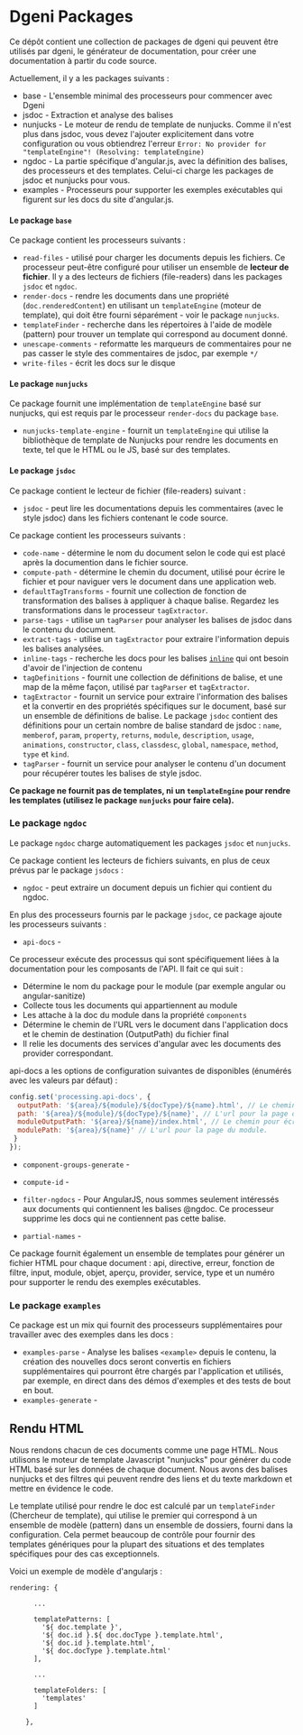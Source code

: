 # Dgeni Packages

Ce dépôt contient une collection de packages de dgeni qui peuvent être utilisés par dgeni, le générateur
de documentation, pour créer une documentation à partir du code source.


Actuellement, il y a les packages suivants :

* base - L'ensemble minimal des processeurs pour commencer avec Dgeni
* jsdoc - Extraction et analyse des balises
* nunjucks - Le moteur de rendu de template de nunjucks. Comme il n'est plus dans jsdoc, vous devez l'ajouter
  explicitement dans votre configuration ou vous obtiendrez l'erreur
  `Error: No provider for "templateEngine"! (Resolving: templateEngine)`
* ngdoc - La partie spécifique d'angular.js, avec la définition des balises, des processeurs et des templates.
  Celui-ci charge les packages de jsdoc et nunjucks pour vous.
* examples - Processeurs pour supporter les exemples exécutables qui figurent sur les docs du site d'angular.js.

#### Le package `base`

Ce package contient les processeurs suivants :

* `read-files` - utilisé pour charger les documents depuis les fichiers. Ce processeur peut-être configuré pour utiliser
un ensemble de **lecteur de fichier**. Il y a des lecteurs de fichiers (file-readers) dans les packages `jsdoc` et `ngdoc`.
* `render-docs` - rendre les documents dans une propriété (`doc.renderedContent`) en utilisant
un `templateEngine` (moteur de template), qui doit être fourni séparément - voir le package `nunjucks`.
* `templateFinder` - recherche dans les répertoires à l'aide de modèle (pattern) pour trouver un template qui correspond au document donné.
* `unescape-comments` - reformatte les marqueurs de commentaires pour ne pas casser le style des commentaires de jsdoc,
par exemple `*/`
* `write-files` - écrit les docs sur le disque

#### Le package `nunjucks`

Ce package fournit une implémentation de `templateEngine` basé sur nunjucks, qui est requis par le
processeur `render-docs` du package `base`.

* `nunjucks-template-engine` - fournit un `templateEngine` qui utilise la bibliothèque de template de Nunjucks
pour rendre les documents en texte, tel que le HTML ou le JS, basé sur des templates.

#### Le package `jsdoc`

Ce package contient le lecteur de fichier (file-readers) suivant :

* `jsdoc` - peut lire les documentations depuis les commentaires (avec le style jsdoc) dans les fichiers contenant le code source.

Ce package contient les processeurs suivants :

* `code-name` - détermine le nom du document selon le code qui est placé après la documention
dans le fichier source.
* `compute-path` - détermine le chemin du document, utilisé pour écrire le fichier et pour naviguer
vers le document dans une application web.
* `defaultTagTransforms` - fournit une collection de fonction de transformation des balises à appliquer à chaque balise.
Regardez les transformations dans le processeur `tagExtractor`.
* `parse-tags` - utilise un `tagParser` pour analyser les balises de jsdoc dans le contenu du document.
* `extract-tags` - utilise un `tagExtractor` pour extraire l'information depuis les balises analysées.
* `inline-tags` - recherche les docs pour les balises [`inline`](http://usejsdoc.org/about-inline-tags.html)
qui ont besoin d'avoir de l'injection de contenu
* `tagDefinitions` - fournit une collection de définitions de balise, et une map de la même façon, utilisé par
`tagParser` et `tagExtractor`.
* `tagExtractor` - fournit un service pour extraire l'information des balises et la convertir en des propriétés
spécifiques sur le document, basé sur un ensemble de définitions de balise.
Le package `jsdoc` contient des définitions pour un certain nombre de balise standard de jsdoc : `name`,
`memberof`, `param`, `property`, `returns`, `module`, `description`, `usage`,
`animations`, `constructor`, `class`, `classdesc`, `global`, `namespace`, `method`, `type` et
`kind`.
* `tagParser` - fournit un service pour analyser le contenu d'un document pour récupérer toutes les balises
de style jsdoc.

**Ce package ne fournit pas de templates, ni un `templateEngine` pour rendre les templates (utilisez le
package `nunjucks` pour faire cela).**

### Le package `ngdoc`

Le package `ngdoc` charge automatiquement les packages `jsdoc` et `nunjucks`.

Ce package contient les lecteurs de fichiers suivants, en plus de ceux prévus par le
package `jsdocs` :

* `ngdoc` - peut extraire un document depuis un fichier qui contient du ngdoc.

En plus des processeurs fournis par le package `jsdoc`, ce package ajoute les processeurs suivants :

* `api-docs` -

Ce processeur exécute des processus qui sont spécifiquement liées à la documentation pour les composants de l'API. Il fait ce qui suit :

  - Détermine le nom du package pour le module (par exemple angular ou angular-sanitize)
  - Collecte tous les documents qui appartiennent au module
  - Les attache à la doc du module dans la propriété `components`
  - Détermine le chemin de l'URL vers le document dans l'application docs et le chemin de destination (OutputPath) du fichier final
  - Il relie les documents des services d'angular avec les documents des provider correspondant.

api-docs a les options de configuration suivantes de disponibles (énumérés avec les valeurs par défaut) :

  ```js
  config.set('processing.api-docs', {
    outputPath: '${area}/${module}/${docType}/${name}.html', // Le chemin pour écrire la page d'un document de l'api.
    path: '${area}/${module}/${docType}/${name}', // L'url pour la page du document.
    moduleOutputPath: '${area}/${name}/index.html', // Le chemin pour écrire la page d'un module de l'api.
    modulePath: '${area}/${name}' // L'url pour la page du module.
   }
  });
  ```

* `component-groups-generate` -

* `compute-id` -

* `filter-ngdocs` -
Pour AngularJS, nous sommes seulement intéressés aux documents qui contiennent les balises @ngdoc. Ce processeur
supprime les docs qui ne contiennent pas cette balise.

* `partial-names` -


Ce package fournit également un ensemble de templates pour générer un fichier HTML pour chaque document : api,
directive, erreur, fonction de filtre, input, module, objet, aperçu, provider, service, type et un numéro
pour supporter le rendu des exemples exécutables.

### Le package `examples`

Ce package est un mix qui fournit des processeurs supplémentaires pour travailler avec des exemples dans les docs :

* `examples-parse` -
Analyse les balises `<example>` depuis le contenu, la création des nouvelles docs seront convertis en fichiers
supplémentaires qui pourront être chargés par l'application et utilisés, par exemple, en direct dans des démos
d'exemples et des tests de bout en bout.
* `examples-generate` -



## Rendu HTML

Nous rendons chacun de ces documents comme une page HTML. Nous utilisons le moteur de template Javascript
"nunjucks" pour générer du code HTML basé sur les données de chaque document. Nous avons des balises nunjucks
et des filtres qui peuvent rendre des liens et du texte markdown et mettre en évidence le code.

Le template utilisé pour rendre le doc est calculé par un `templateFinder` (Chercheur de template), qui utilise le premier qui correspond
à un ensemble de modèle (pattern) dans un ensemble de dossiers, fourni dans la configuration. Cela permet beaucoup de contrôle
pour fournir des templates génériques pour la plupart des situations et des templates spécifiques pour des cas exceptionnels.

Voici un exemple de modèle d'angularjs :

```
rendering: {

      ...

      templatePatterns: [
        '${ doc.template }',
        '${ doc.id }.${ doc.docType }.template.html',
        '${ doc.id }.template.html',
        '${ doc.docType }.template.html'
      ],

      ...

      templateFolders: [
        'templates'
      ]

    },
```
